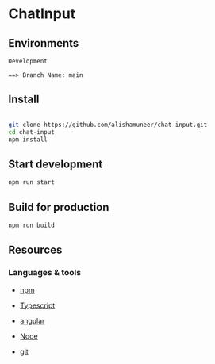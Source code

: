 # ChatInput

## Environments

```
Development

==> Branch Name: main

```

## Install

```sh

git clone https://github.com/alishamuneer/chat-input.git
cd chat-input
npm install
```

## Start development

```sh
npm run start
```

## Build for production

```sh
npm run build
```

## Resources

### Languages & tools

- [npm](https://www.npmjs.com/)

- [Typescript](https://www.typescriptlang.org/)

- [angular](https://angular.io/)

- [Node](http://nodejs.org/)

- [git](https://git-scm.com/)
